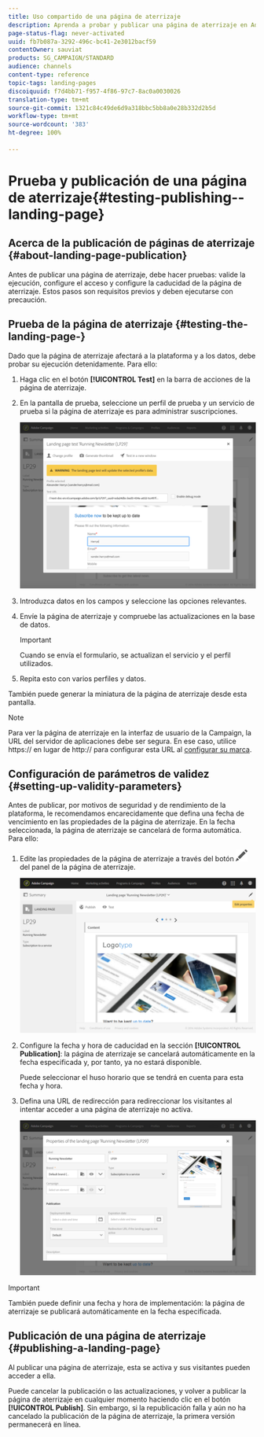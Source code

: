 ```yaml
---
title: Uso compartido de una página de aterrizaje
description: Aprenda a probar y publicar una página de aterrizaje en Adobe Campaign.
page-status-flag: never-activated
uuid: fb7b087a-3292-496c-bc41-2e3012bacf59
contentOwner: sauviat
products: SG_CAMPAIGN/STANDARD
audience: channels
content-type: reference
topic-tags: landing-pages
discoiquuid: f7d4bb71-f957-4f86-97c7-8ac0a0030026
translation-type: tm+mt
source-git-commit: 1321c84c49de6d9a318bbc5bb8a0e28b332d2b5d
workflow-type: tm+mt
source-wordcount: '383'
ht-degree: 100%

---
```



# Prueba y publicación de una página de aterrizaje{#testing-publishing--landing-page}

## Acerca de la publicación de páginas de aterrizaje {#about-landing-page-publication}

Antes de publicar una página de aterrizaje, debe hacer pruebas: valide la ejecución, configure el acceso y configure la caducidad de la página de aterrizaje. Estos pasos son requisitos previos y deben ejecutarse con precaución.

## Prueba de la página de aterrizaje {#testing-the-landing-page-}

Dado que la página de aterrizaje afectará a la plataforma y a los datos, debe probar su ejecución detenidamente. Para ello:

1. Haga clic en el botón **[!UICONTROL Test]** en la barra de acciones de la página de aterrizaje.
1. En la pantalla de prueba, seleccione un perfil de prueba y un servicio de prueba si la página de aterrizaje es para administrar suscripciones.

   ![](assets/lp_test_2.png)

1. Introduzca datos en los campos y seleccione las opciones relevantes.
1. Envíe la página de aterrizaje y compruebe las actualizaciones en la base de datos.

   >[!IMPORTANT]
   >
   >Cuando se envía el formulario, se actualizan el servicio y el perfil utilizados.

1. Repita esto con varios perfiles y datos.

También puede generar la miniatura de la página de aterrizaje desde esta pantalla.

>[!NOTE]
>
>Para ver la página de aterrizaje en la interfaz de usuario de la Campaign, la URL del servidor de aplicaciones debe ser segura. En ese caso, utilice https:// en lugar de http:// para configurar esta URL al [configurar su marca](../../administration/using/branding.md#configuring-and-using-brands).

## Configuración de parámetros de validez {#setting-up-validity-parameters}

Antes de publicar, por motivos de seguridad y de rendimiento de la plataforma, le recomendamos encarecidamente que defina una fecha de vencimiento en las propiedades de la página de aterrizaje. En la fecha seleccionada, la página de aterrizaje se cancelará de forma automática. Para ello:

1. Edite las propiedades de la página de aterrizaje a través del botón ![](assets/edit_darkgrey-24px.png) del panel de la página de aterrizaje.

   ![](assets/lp_edit_properties_button.png)

1. Configure la fecha y hora de caducidad en la sección **[!UICONTROL Publication]**: la página de aterrizaje se cancelará automáticamente en la fecha especificada y, por tanto, ya no estará disponible.

   Puede seleccionar el huso horario que se tendrá en cuenta para esta fecha y hora.

1. Defina una URL de redirección para redireccionar los visitantes al intentar acceder a una página de aterrizaje no activa.

   ![](assets/lp_settings_general.png)

>[!IMPORTANT]
>
>También puede definir una fecha y hora de implementación: la página de aterrizaje se publicará automáticamente en la fecha especificada.

## Publicación de una página de aterrizaje {#publishing-a-landing-page}

Al publicar una página de aterrizaje, esta se activa y sus visitantes pueden acceder a ella.

Puede cancelar la publicación o las actualizaciones, y volver a publicar la página de aterrizaje en cualquier momento haciendo clic en el botón **[!UICONTROL Publish]**. Sin embargo, si la republicación falla y aún no ha cancelado la publicación de la página de aterrizaje, la primera versión permanecerá en línea.
